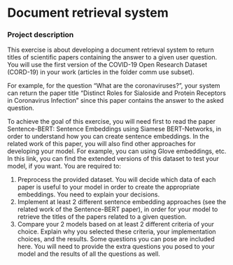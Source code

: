 #  Document retrieval system

### Project description

This exercise is about developing a document retrieval system to return titles of scientific
papers containing the answer to a given user question. You will use the first version of
the COVID-19 Open Research Dataset (CORD-19) in your work (articles in the folder comm use subset).


For example, for the question “What are the coronaviruses?”, your system can return the
paper title “Distinct Roles for Sialoside and Protein Receptors in Coronavirus Infection”
since this paper contains the answer to the asked question.


To achieve the goal of this exercise, you will need first to read the paper Sentence-BERT:
Sentence Embeddings using Siamese BERT-Networks, in order to understand how you
can create sentence embeddings. In the related work of this paper, you will also find other
approaches for developing your model. For example, you can using Glove embeddings,
etc. In this link, you can find the extended versions of this dataset to test your model, if
you want. You are required to:


1. Preprocess the provided dataset. You will decide which data of each paper is useful
to your model in order to create the appropriate embeddings. You need to explain
your decisions.
2. Implement at least 2 different sentence embedding approaches (see the related work
of the Sentence-BERT paper), in order for your model to retrieve the titles of the
papers related to a given question.
3. Compare your 2 models based on at least 2 different criteria of your choice. Explain
why you selected these criteria, your implementation choices, and the results. Some
questions you can pose are included here. You will need to provide the extra questions
you posed to your model and the results of all the questions as well. 

